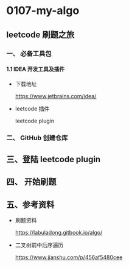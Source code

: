 # 0107-my-algo
## leetcode 刷题之旅

### 一、 必备工具包

#### 1.1 IDEA 开发工具及插件

- 下载地址

  https://www.jetbrains.com/idea/

- leetcode 插件

  leetcode plugin	

### 二、 GitHub 创建仓库



## 三、登陆 leetcode plugin 



## 四、 开始刷题



## 五、参考资料

- 刷题资料

  https://labuladong.gitbook.io/algo/

- 二叉树前中后序遍历

  https://www.jianshu.com/p/456af5480cee



